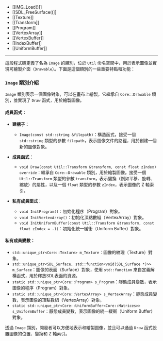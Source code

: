- [[IMG_Load()]]
- [[SDL_FreeSurface()]]
- [[Texture]]
- [[Transform]]
- [[Program]]
- [[VertexArray]]
- [[VertexBuffer]]
- [[IndexBuffer]]
- [[UniformBuffer]]

----
這段程式碼定義了名為 `Image` 的類別，位於 `Util` 命名空間中，用於表示圖像並實現可繪製介面（`Drawable`）。下面是這個類別的一些重要特點和功能：

### `Image` 類別介紹

`Image` 類別表示一個圖像對象，可以在畫布上繪製。它繼承自 `Core::Drawable` 類別，並實現了 `Draw` 函式，用於繪製圖像。

#### 成員函式：

- **建構子**：
  - `Image(const std::string &filepath)`：構造函式，接受一個 `std::string` 類型的參數 `filepath`，表示圖像文件的路徑，用於創建一個新的圖像對象。

- **成員函式**：
  - `void Draw(const Util::Transform &transform, const float zIndex) override`：繼承自 `Core::Drawable` 類別，用於繪製圖像。接受一個 `Util::Transform` 類型的參數 `transform`，表示變換（例如平移、旋轉、縮放）的屬性，以及一個 `float` 類型的參數 `zIndex`，表示圖像的 Z 軸索引。

- **私有成員函式**：
  - `void InitProgram()`：初始化程序（Program）對象。
  - `void InitVertexArray()`：初始化頂點數組（VertexArray）對象。
  - `void InitUniformBuffer(const Util::Transform &transform, const float zIndex = -1)`：初始化統一緩衝（Uniform Buffer）對象。

#### 私有成員變數：

- `std::unique_ptr<Core::Texture> m_Texture`：圖像的紋理（Texture）對象。
- `std::unique_ptr<SDL_Surface, std::function<void(SDL_Surface *)>> m_Surface`：圖像的表面（Surface）對象，使用 `std::function` 來自定義解構函式，用於釋放SDL表面的資源。
- `static std::unique_ptr<Core::Program> s_Program`：靜態成員變數，表示圖像的程序（Program）對象。
- `static std::unique_ptr<Core::VertexArray> s_VertexArray`：靜態成員變數，表示圖像的頂點數組（VertexArray）對象。
- `static std::unique_ptr<Core::UniformBuffer<Core::Matrices>> s_UniformBuffer`：靜態成員變數，表示圖像的統一緩衝（Uniform Buffer）對象。

透過 `Image` 類別，開發者可以方便地表示和繪製圖像，並且可以通過 `Draw` 函式設置圖像的位置、變換和 Z 軸索引。